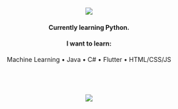 <h1 align="center">
  <a href="#">
    <img align="center" src="https://readme-typing-svg.herokuapp.com?color=448cff&center=true&vCenter=true&width=600&height=100&lines=Hi+there!;My+name+is+Ömer.;I+am+a+Software+Engineer+from+Turkey.;Constantly+learning+new+skills."/>
  </a>
  <br>
</h1>

<h4 align="center">Currently learning Python.</h4>

<h4 align="center">I want to learn:</h4>

<p align="center">
  Machine Learning
  •
  Java
  •
  C#
  •
  Flutter
  •
  HTML/CSS/JS
</p>

<h1></h1><br>

<p align="center">
  <a href="#">
    <img align="center" src="https://sculas-self-readme-stats-api.vercel.app/api?username=oomeravcii&show_icons=true&theme=dark&count_private=true" />
  </a>
</p>


